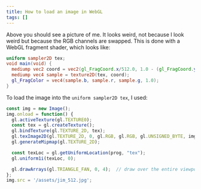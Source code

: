 ```yaml
---
title: How to load an image in WebGL
tags: []
---
```


<div><canvas id="jimmy" width="512" height="512" style="width: 256px; height: 256px;"></canvas></div>

<script id="fragment-shader" type="glsl">
  uniform sampler2D tex;
  void main(void) {
    mediump vec2 coord = vec2(gl_FragCoord.x/512.0, 1.0 - (gl_FragCoord.y/512.0));
    mediump vec4 sample = texture2D(tex, coord);
    gl_FragColor = vec4(sample.b, sample.r, sample.g, 1.0);
  }
</script>

<script>
  const jimmyEl = document.getElementById("jimmy");
  const gl = jimmyEl.getContext("webgl");

  gl.viewport(0,0,jimmyEl.width, jimmyEl.height);

  const vs = gl.createShader(gl.VERTEX_SHADER);
  gl.shaderSource(vs, 'attribute vec2 c; void main(void) { gl_Position=vec4(c, 0.0, 1.0); }');
  gl.compileShader(vs);

  const fs = gl.createShader(gl.FRAGMENT_SHADER);
  gl.shaderSource(fs, document.getElementById("fragment-shader").innerText);
  gl.compileShader(fs);
  if (!gl.getShaderParameter(fs, gl.COMPILE_STATUS)) {
    console.error(gl.getShaderInfoLog(fs));
  }

  const prog = gl.createProgram();
  gl.attachShader(prog, vs);
  gl.attachShader(prog, fs);
  gl.linkProgram(prog);
  gl.useProgram(prog);

  const vb = gl.createBuffer();
  gl.bindBuffer(gl.ARRAY_BUFFER, vb);
  gl.bufferData(gl.ARRAY_BUFFER, new Float32Array([ -1,1,  -1,-1,  1,-1,  1,1 ]), gl.STATIC_DRAW);

  const coordLoc = gl.getAttribLocation(prog, 'c');
  gl.vertexAttribPointer(coordLoc, 2, gl.FLOAT, false, 0, 0);
  gl.enableVertexAttribArray(coordLoc);

  gl.clearColor(1,1,1,1);
  gl.clear(gl.COLOR_BUFFER_BIT);

  const img = new Image();
  img.onload = function() {
    gl.activeTexture(gl.TEXTURE0);
    const tex = gl.createTexture();
    gl.bindTexture(gl.TEXTURE_2D, tex);
    gl.texImage2D(gl.TEXTURE_2D, 0, gl.RGB, gl.RGB, gl.UNSIGNED_BYTE, img);
    gl.generateMipmap(gl.TEXTURE_2D);

    const texLoc = gl.getUniformLocation(prog, "tex");
    gl.uniform1i(texLoc, 0);

    gl.drawArrays(gl.TRIANGLE_FAN, 0, 4);
  };
  img.src = '/assets/jim_512.jpg';
</script>

Above you should see a picture of me.
It looks weird, not because I look weird but because the RGB channels are swapped.
This is done with a WebGL fragment shader, which looks like:

```glsl
uniform sampler2D tex;
void main(void) {
  mediump vec2 coord = vec2(gl_FragCoord.x/512.0, 1.0 - (gl_FragCoord.y/512.0));
  mediump vec4 sample = texture2D(tex, coord);
  gl_FragColor = vec4(sample.b, sample.r, sample.g, 1.0);
}
```

To load the image into the `uniform sampler2D tex`, I used:

```js
const img = new Image();
img.onload = function() {
  gl.activeTexture(gl.TEXTURE0);
  const tex = gl.createTexture();
  gl.bindTexture(gl.TEXTURE_2D, tex);
  gl.texImage2D(gl.TEXTURE_2D, 0, gl.RGB, gl.RGB, gl.UNSIGNED_BYTE, img);
  gl.generateMipmap(gl.TEXTURE_2D);

  const texLoc = gl.getUniformLocation(prog, "tex");
  gl.uniform1i(texLoc, 0);

  gl.drawArrays(gl.TRIANGLE_FAN, 0, 4);  // draw over the entire viewport
};
img.src = '/assets/jim_512.jpg';
```
